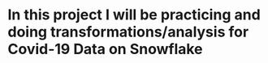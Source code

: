 # In this project I will be practicing and doing transformations/analysis for Covid-19 Data on Snowflake
